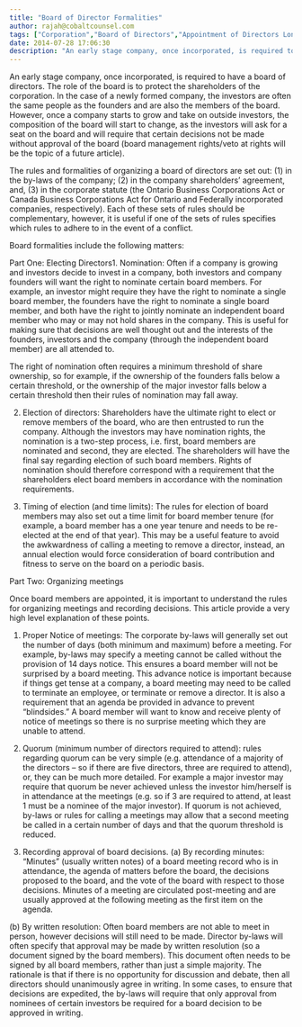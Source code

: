 ```yaml
---
title: "Board of Director Formalities"
author: rajah@cobaltcounsel.com
tags: ["Corporation","Board of Directors","Appointment of Directors Long Form","Quorum","Notice of Meetings","Company Formation","Rajah"]
date: 2014-07-28 17:06:30
description: "An early stage company, once incorporated, is required to have a board of directors.  The role of the board is to protect the shareholders of the corporation.  In the case of a newly formed company, t..."
---
```


An early stage company, once incorporated, is required to have a board of directors.  The role of the board is to protect the shareholders of the corporation.  In the case of a newly formed company, the investors are often the same people as the founders and are also the members of the board.  However, once a company starts to grow and take on outside investors, the composition of the board will start to change, as the investors will ask for a seat on the board and will require that certain decisions not be made without approval of the board (board management rights/veto at rights will be the topic of a future article).

The rules and formalities of organizing a board of directors are set out: (1) in the by-laws of the company; (2) in the company shareholders’ agreement, and, (3) in the corporate statute (the Ontario Business Corporations Act or Canada Business Corporations Act for Ontario and Federally incorporated companies, respectively).  Each of these sets of rules should be complementary, however, it is useful if one of the sets of rules specifies which rules to adhere to in the event of a conflict.

Board formalities include the following matters:

Part One:  Electing Directors1.  Nomination: Often if a company is growing and investors decide to invest in a company, both investors and company founders will want the right to nominate certain board members.  For example, an investor might require they have the right to nominate a single board member, the founders have the right to nominate a single board member, and both have the right to jointly nominate an independent board member who may or may not hold shares in the company.  This is useful for making sure that decisions are well thought out and the interests of the founders, investors and the company (through the independent board member) are all attended to.

The right of nomination often requires a minimum threshold of share ownership, so for example, if the ownership of the founders falls below a certain threshold, or the ownership of the major investor falls below a certain threshold then their rules of nomination may fall away.

2.  Election of directors:  Shareholders have the ultimate right to elect or remove members of the board, who are then entrusted to run the company.  Although the investors may have nomination rights, the nomination is a two-step process, i.e. first, board members are nominated and second, they are elected.  The shareholders will have the final say regarding election of such board members.  Rights of nomination should therefore correspond with a requirement that the shareholders elect board members in accordance with the nomination requirements.

3.  Timing of election (and time limits): The rules for election of board members may also set out a time limit for board member tenure (for example, a board member has a one year tenure and needs to be re-elected at the end of that year).  This may be a useful feature to avoid the awkwardness of calling a meeting to remove a director, instead, an annual election would force consideration of board contribution and fitness to serve on the board on a periodic basis.

Part Two:  Organizing meetings

Once board members are appointed, it is important to understand the rules for organizing meetings and recording decisions.  This article provide a very high level explanation of these points.

1.  Proper Notice of meetings: The corporate by-laws will generally set out the number of days (both minimum and maximum) before a meeting.  For example, by-laws may specify a meeting cannot be called without the provision of 14 days notice.  This ensures a board member will not be surprised by a board meeting.  This advance notice is important because if things get tense at a company, a board meeting may need to be called to terminate an employee, or terminate or remove a director.  It is also a requirement that an agenda be provided in advance to prevent “blindsides.”   A board member will want to know and receive plenty of notice of meetings so there is no surprise meeting which they are unable to attend.

2.  Quorum (minimum number of directors required to attend): rules regarding quorum can be very simple (e.g. attendance of a majority of the directors – so if there are five directors, three are required to attend), or, they can be much more detailed.  For example a major investor may require that quorum be never achieved unless the investor him/herself is in attendance at the meetings (e.g. so if 3 are required to attend, at least 1 must be a nominee of the major investor).  If quorum is not achieved, by-laws or rules for calling a meetings may allow that a second meeting be called in a certain number of days and that the quorum threshold is reduced.

3.  Recording approval of board decisions.  (a) By recording minutes:  “Minutes” (usually written notes) of a board meeting record who is in attendance, the agenda of matters before the board, the decisions proposed to the board, and the vote of the board with respect to those decisions.  Minutes of a meeting are circulated post-meeting and are usually approved at the following meeting as the first item on the agenda.

(b) By written resolution: Often board members are not able to meet in person, however decisions will still need to be made.  Director by-laws will often specify that approval may be made by written resolution (so a document signed by the board members).  This document often needs to be signed by all board members, rather than just a simple majority. The rationale is that if there is no opportunity for discussion and debate, then all directors should unanimously agree in writing.  In some cases, to ensure that decisions are expedited, the by-laws will require that only approval from nominees of certain investors be required for a board decision to be approved in writing.